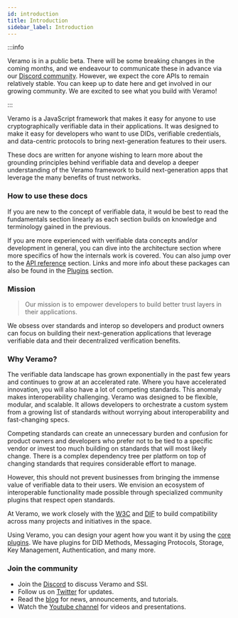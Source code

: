 ```yaml
---
id: introduction
title: Introduction
sidebar_label: Introduction
---
```


:::info

Veramo is in a public beta. There will be some breaking changes in the coming months, and we endeavour to communicate
these in advance via our [Discord community](discord.gg/sYBUXpACh4). However, we expect the core APIs to remain relatively stable. You can keep up to date
here and get involved in our growing community. We are excited to see what you build with Veramo!

:::

Veramo is a JavaScript framework that makes it easy for anyone to use cryptographically verifiable data in their
applications. It was designed to make it easy for developers who want to use DIDs, verifiable credentials, and
data-centric protocols to bring next-generation features to their users.

These docs are written for anyone wishing to learn more about the grounding principles behind verifiable data and
develop a deeper understanding of the Veramo framework to build next-generation apps that leverage the many benefits of
trust networks.

### How to use these docs

If you are new to the concept of verifiable data, it would be best to read the fundamentals section linearly as each
section builds on knowledge and terminology gained in the previous.

If you are more experienced with verifiable data concepts and/or development in general, you can dive into the
architecture section where more specifics of how the internals work is covered. You can also jump over to
the [API reference](../api/index.md) section. Links and more info about these packages can also be found in
the [Plugins](../veramo_agent/plugins.md) section.

### Mission

> Our mission is to empower developers to build better trust layers in their applications.

We obsess over standards and interop so developers and product owners can focus on building their next-generation
applications that leverage verifiable data and their decentralized verification benefits.

### Why Veramo?

The verifiable data landscape has grown exponentially in the past few years and continues to grow at an accelerated
rate. Where you have accelerated innovation, you will also have a lot of competing standards. This anomaly makes
interoperability challenging. Veramo was designed to be flexible, modular, and scalable. It allows developers to
orchestrate a custom system from a growing list of standards without worrying about interoperability and fast-changing
specs.

Competing standards can create an unnecessary burden and confusion for product owners and developers who prefer not to
be tied to a specific vendor or invest too much building on standards that will most likely change. There is a complex
dependency tree per platform on top of changing standards that requires considerable effort to manage.

However, this should not prevent businesses from bringing the immense value of verifiable data to their users. We
envision an ecosystem of interoperable functionality made possible through specialized community plugins that respect
open standards.

At Veramo, we work closely with the [W3C](https://www.w3.org/) and [DIF](https://identity.foundation/) to build
compatibility across many projects and initiatives in the space.

Using Veramo, you can design your agent how you want it by using the [core plugins](../veramo_agent/plugins.md). We have
plugins for DID Methods, Messaging Protocols, Storage, Key Management, Authentication, and many more.

### Join the community

- Join the [Discord](http://discord.gg/sYBUXpACh4) to discuss Veramo and SSI.
- Follow us on [Twitter](https://twitter.com/veramolabs) for updates.
- Read the [blog](https://medium.com/veramo) for news, announcements, and tutorials.
- Watch the [Youtube channel](https://www.youtube.com/@veramolabs) for videos and presentations.
